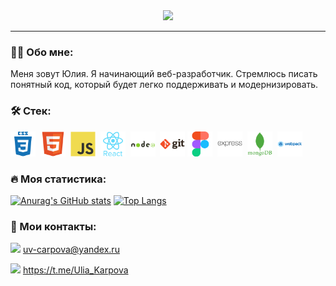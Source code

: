 <div id="header" align="center">
  <img src="https://media.giphy.com/media/hpXdHPfFI5wTABdDx9/giphy.gif" width="300"/>
</div>

---

### :woman_technologist: Обо мне:
Меня зовут Юлия. Я начинающий веб-разработчик. Стремлюсь писать понятный код, который будет легко поддерживать и модернизировать.

### :hammer_and_wrench: Стек:
<div>
  <img src="https://github.com/devicons/devicon/blob/master/icons/css3/css3-plain-wordmark.svg"  title="CSS3" alt="CSS" width="40" height="40"/>&nbsp;
  <img src="https://github.com/devicons/devicon/blob/master/icons/html5/html5-original.svg" title="HTML5" alt="HTML" width="40" height="40"/>&nbsp;
  <img src="https://github.com/devicons/devicon/blob/master/icons/javascript/javascript-original.svg" title="JavaScript" alt="JavaScript" width="40" height="40"/>&nbsp;
  <img src="https://github.com/devicons/devicon/blob/master/icons/react/react-original-wordmark.svg" title="React" alt="React" width="40" height="40"/>&nbsp;
  <img src="https://github.com/devicons/devicon/blob/master/icons/nodejs/nodejs-original-wordmark.svg" title="NodeJS" alt="NodeJS" width="40" height="40"/>&nbsp;
  <img src="https://github.com/devicons/devicon/blob/master/icons/git/git-original-wordmark.svg" title="Git" **alt="Git" width="40" height="40"/>
  <img src="https://raw.githubusercontent.com/devicons/devicon/1119b9f84c0290e0f0b38982099a2bd027a48bf1/icons/figma/figma-original.svg" title="Figma" alt="Figma" width="40" height="40"/>&nbsp;
  <img src="https://raw.githubusercontent.com/devicons/devicon/1119b9f84c0290e0f0b38982099a2bd027a48bf1/icons/express/express-original-wordmark.svg"  title="Express" alt="Express" width="40" height="40"/>&nbsp;
  <img src="https://raw.githubusercontent.com/devicons/devicon/1119b9f84c0290e0f0b38982099a2bd027a48bf1/icons/mongodb/mongodb-plain-wordmark.svg" title="Mongodb" alt="Mongodb" width="40" height="40"/>&nbsp;
  <img src="https://raw.githubusercontent.com/devicons/devicon/1119b9f84c0290e0f0b38982099a2bd027a48bf1/icons/webpack/webpack-original-wordmark.svg" title="Webpack" alt="Webpack" width="40" height="40"/>&nbsp;
</div>

### :fire: Моя статистика:
[![Anurag's GitHub stats](https://github-readme-stats.vercel.app/api?username=UliaKarpova)](https://github.com/anuraghazra/github-readme-stats)
[![Top Langs](https://github-readme-stats.vercel.app/api/top-langs/?username=UliaKarpova&layout=compact&theme=vision-friendly-dark)](https://github.com/anuraghazra/github-readme-stats)

### :loudspeaker: Мои контакты:
  <img src="https://encrypted-tbn0.gstatic.com/images?q=tbn:ANd9GcSzmKu-wwUA5bBsDoR2Laczewr1zCw3lL8DeA&usqp=CAU" width="20"/> uv-carpova@yandex.ru
  
  <img src="https://cdn.icon-icons.com/icons2/2108/PNG/512/telegram_icon_130816.png" width="20"/> https://t.me/Ulia_Karpova




